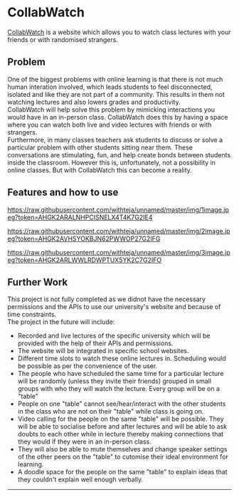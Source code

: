 # CollabWatch
[CollabWatch](https://collabwatch.herokuapp.com/) is a website which allows you to watch class lectures with your friends or with randomised strangers.

## Problem 
One of the biggest problems with online learning is that there is not much human interation involved, which leads students to feel disconnected, isolated and like they are not part of a community. This results in them not watching lectures and also lowers grades and productivity. <br />
CollabWatch will help solve this problem by mimicking interactions you would have in an in-person class. CollabWatch does this by having a space where you can watch both live and video lectures with friends or with strangers. <br />
Furthermore, in many classes teachers ask students to discuss or solve a particular problem with other students sitting near them. These conversations are stimulating, fun, and help create bonds between students inside the classroom. However this is, unfortunately, not a possibility in online classes. But with CollabWatch this can become a reality.

## Features and how to use
https://raw.githubusercontent.com/withteja/unnamed/master/img/1image.jpeg?token=AHGK2ARALNHPCISNELX4T4K7G2IE4

https://raw.githubusercontent.com/withteja/unnamed/master/img/2image.jpeg?token=AHGK2AVHSYOKBJN62PWWOP27G2IFG

https://raw.githubusercontent.com/withteja/unnamed/master/img/3image.jpeg?token=AHGK2ARLWWLRDWPTUX5YK2C7G2IFO

## Further Work
This project is not fully completed as we didnot have the necessary permissions and the APIs to use our university's website and because of time constraints. <br />
The project in the future will include:<br />
- Recorded and live lectures of the specific university which will be provided with the help of their APIs and permissions.
- The website will be integrated in specific school websites. 
- Different time slots to watch these online lectures in. Scheduling would be possible as per the convenience of the user.
- The people who have scheduled the same time for a particular lecture will be randomly (unless they invite their friends) grouped in small groups with who they will watch the lecture. Every group will be on a "table"
- People on one "table" cannot see/hear/interact with the other students in the class who are not on their "table" while class is going on.
- Video calling for the people on the same "table" will be possible. They will be able to socialise before and after lectures and will be able to ask doubts to each other while in lecture thereby making connections that they would if they were in an in-person class.
- They will also be able to mute themselves and change speaker settings of the other peers on the "table" to cutomise their ideal environment for learning.
- A doodle space for the people on the same "table" to explain ideas that they couldn't explain well enough verbally.

---
